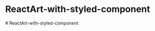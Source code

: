 # ReactArt-with-styled-component
#   R e a c t A r t - w i t h - s t y l e d - c o m p o n e n t  
 